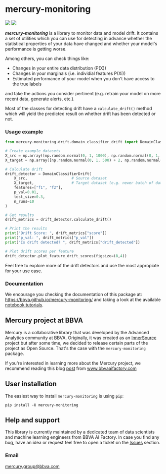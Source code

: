 # mercury-monitoring

[![](https://github.com/BBVA/mercury-monitoring/actions/workflows/test.yml/badge.svg)](https://github.com/BBVA/mercury-monitoring)
![](https://img.shields.io/badge/latest-0.0.2-blue)

***mercury-monitoring*** is a library to monitor data and model drift. It contains a set of utilities which you can use for detecting in advance whether the statistical properties of your data have changed and whether your model's performance is getting worse.

Among others, you can check things like:

- Changes in your entire data distribution (P(X))
- Changes in your marginals (i.e. individial features P(Xi))
- Estimated performance of your model when you don't have access to the true labels

and take the actions you consider pertinent (e.g. retrain your model on more recent data, generate alerts, etc.).

Most of the classes for detecting drift have a `calculate_drift()` method which will yield the predicted result on whether drift has been detected or not. 

### Usage example
```python
from mercury.monitoring.drift.domain_classifier_drift import DomainClassifierDrift

# Create example datasets
X_src = np.array([np.random.normal(0, 1, 1000), np.random.normal(0, 1, 1000)]).T
X_target = np.array([np.random.normal(0, 1, 500) + 2, np.random.normal(0, 1, 500)]).T

# Calculate drift
drift_detector = DomainClassifierDrift(
    X_src,                    # Source dataset
    X_target,                 # Target dataset (e.g. newer batch of data)
    features=["f1", "f2"], 
    p_val=0.01, 
    test_size=0.3, 
    n_runs=10
)

# Get results
drift_metrics = drift_detector.calculate_drift()

# Print the results
print("Drift Score: ", drift_metrics["score"])
print("p_val: ", drift_metrics["p_val"])
print("Is drift detected? ", drift_metrics["drift_detected"])

# Plot drift scores per feature
drift_detector.plot_feature_drift_scores(figsize=(8,4))
```

Feel free to explore more of the drift detectors and use the most appropiate for your use case. 

### Documentation
We encourage you checking the documentation of this package at: https://bbva.github.io/mercury-monitoring/ and taking a look at the available [notebook tutorials](https://github.com/BBVA/mercury-monitoring/tree/readme/tutorials).

## Mercury project at BBVA

Mercury is a collaborative library that was developed by the Advanced Analytics community at BBVA. Originally, it was created as an [InnerSource](https://en.wikipedia.org/wiki/Inner_source) project but after some time, we decided to release certain parts of the project as Open Source.
That's the case with the `mercury-monitoring` package. 

If you're interested in learning more about the Mercury project, we recommend reading this blog [post](https://www.bbvaaifactory.com/mercury-acelerando-la-reutilizacion-en-ciencia-de-datos-dentro-de-bbva/) from www.bbvaaifactory.com

## User installation

The easiest way to install `mercury-monitoring` is using ``pip``:

    pip install -U mercury-monitoring

## Help and support 

This library is currently maintained by a dedicated team of data scientists and machine learning engineers from BBVA AI Factory.  In case you find any bug, have an idea or request feel free to open a ticket on the [Issues](https://github.com/BBVA/mercury-monitoring/issues) section.

### Email 
mercury.group@bbva.com
